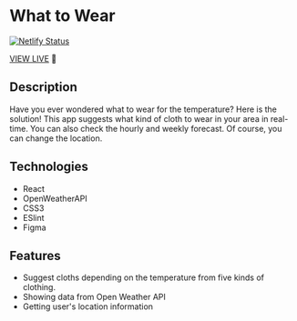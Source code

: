 # What to Wear
[![Netlify Status](https://api.netlify.com/api/v1/badges/8f86fbe6-be2a-46b1-8c0a-b122ec6865e2/deploy-status)](https://app.netlify.com/sites/serene-haibt-90ec6e/deploys)  

[VIEW LIVE](https://serene-haibt-90ec6e.netlify.app/) 🚀  


## Description

Have you ever wondered what to wear for the temperature? Here is the solution!
This app suggests what kind of cloth to wear in your area in real-time. You can also check the hourly and weekly forecast.
Of course, you can change the location.

## Technologies

- React
- OpenWeatherAPI
- CSS3
- ESlint
- Figma

## Features

- Suggest cloths depending on the temperature from five kinds of clothing.
- Showing data from Open Weather API
- Getting user's location information
